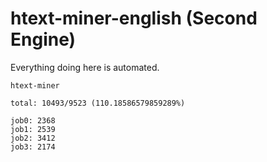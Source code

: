 # htext-miner-english (Second Engine)

Everything doing here is automated.

```
htext-miner

total: 10493/9523 (110.18586579859289%)

job0: 2368
job1: 2539
job2: 3412
job3: 2174
```